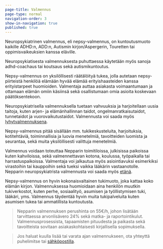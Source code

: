 ```yaml
---
page-title: Valmennus
page-type: normal
navigation-order: 3
show-in-navigation: true
published: true
---
```













Neuropsykiatrinen valmennus, eli nepsy-valmennus, on kuntoutusmuoto kaikille ADHD:n, ADD:n, Autismin kirjon/Aspergerin, Touretten tai oppimisvaikeuksien kanssa eläville.

Neuropsykiatisesta valmennuksesta puhuttaessa käytetään myös sanoja adhd-coachaus tai koutsaus sekä autismikuntoutus.

Nepsy-valmennus on yksilöllisesti räätälöityä tukea, jolla autetaan nepsy-piirteistä henkilöä elämään hyvää elämää erityishaasteiden kanssa erityistarpeet huomioiden. Valmentaja auttaa asiakasta voimaantumaan ja ottamaan elämän omiin käsiinsä sekä osallistumaan omia asioita koskevaan päätöksentekoon.

Neuropsykiatrisella valmennuksella tuetaan vahvuuksia ja harjoitellaan uusia taitoja, kuten arjen- ja elämänhallinnan taidot, ongelmanratkaisutaidot, tunnetaidot ja vuorovaikutustaidot. Valmennusta voi saada myös [lyhytvalmennuksena](/lyhytvalmennus).

Nepsy-valmennus pitää sisällään mm. tukikeskusteluita, harjoituksia, kotitehtäviä, toiminnallisia ja luovia menetelmiä, tavoitteiden luomista ja seurantaa, sekä muita yksilöllisesti valittuja menetelmiä.

Valmennus voidaan toteuttaa Nepparin toimitiloissa, julkisissa paikoissa kuten kahviloissa, sekä valmennettavan kotona, koulussa, työpaikalla tai harrastuspaikoissa. Valmentaja voi jalkautua myös asiointiavuksi esimerkiksi virastoihin tai kauppoihin sekä tueksi vaikka lääkärin vastaanotolle. Nepparin neuropsykiatrista valmennusta voi saada myös [etänä](/etavalmennus).

Nepsy-valmennus on hyvin kokonaisvaltainen tukimuoto, joka kattaa koko elämän kirjon. Valmennuksessa huomioidaan aina henkilön muutkin tukiverkostot, kuten perhe, sosiaalityö, asumisen ja työllistymisen tuki, lääkäri, yms. Valmennus täydentää hyvin muita tukipalveluita kuten asumisen tukea tai ammatillista kuntoutusta.



> Nepparin valmennuksen perushinta on 55€/h, johon lisätään tarvittaessa arvonlisävero 24% sekä matka- ja raportointikulut. Valmennusprosessista, tapaamisten pituudesta ja paikasta sekä tavoitteista sovitaan asiakaskohtaisesti kirjallisella sopimuksella.

> Jos haluat kuulla lisää tai varata ajan valmennukseen, ota yhteyttä puhelimitse tai [sähköpostilla](/ota-yhteytta).

